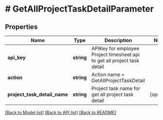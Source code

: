 # # GetAllProjectTaskDetailParameter

## Properties

Name | Type | Description | Notes
------------ | ------------- | ------------- | -------------
**api_key** | **string** | APIKey for employee Project timesheet api to get all project task detail |
**action** | **string** | Action name &#x3D; GetAllProjectTaskDetail |
**project_task_detail_name** | **string** | Project task name for get all project task detail | [optional]

[[Back to Model list]](../../README.md#models) [[Back to API list]](../../README.md#endpoints) [[Back to README]](../../README.md)
